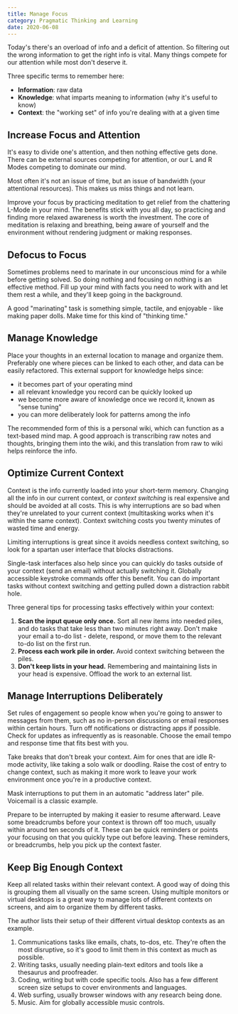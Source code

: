 ```yaml
---
title: Manage Focus
category: Pragmatic Thinking and Learning
date: 2020-06-08
---
```


Today's there's an overload of info and a deficit of attention. So filtering out the wrong information to get the right info is vital. Many things compete for our attention while most don't deserve it.

Three specific terms to remember here:

* **Information**: raw data
* **Knowledge**: what imparts meaning to information (why it's useful to know)
* **Context**: the "working set" of info you're dealing with at a given time

## Increase Focus and Attention

It's easy to divide one's attention, and then nothing effective gets done. There can be external sources competing for attention, or our L and R Modes competing to dominate our mind.

Most often it's not an issue of time, but an issue of bandwidth (your attentional resources). This makes us miss things and not learn.

Improve your focus by practicing meditation to get relief from the chattering L-Mode in your mind. The benefits stick with you all day, so practicing and finding more relaxed awareness is worth the investment. The core of meditation is relaxing and breathing, being aware of yourself and the environment without rendering judgment or making responses.

## Defocus to Focus

Sometimes problems need to marinate in our unconscious mind for a while before getting solved. So doing nothing and focusing on nothing is an effective method. Fill up your mind with facts you need to work with and let them rest a while, and they'll keep going in the background.

A good "marinating" task is something simple, tactile, and enjoyable - like making paper dolls. Make time for this kind of "thinking time."

## Manage Knowledge

Place your thoughts in an external location to manage and organize them. Preferably one where pieces can be linked to each other, and data can be easily refactored. This external support for knowledge helps since:

* it becomes part of your operating mind
* all relevant knowledge you record can be quickly looked up
* we become more aware of knowledge once we record it, known as "sense tuning"
* you can more deliberately look for patterns among the info

The recommended form of this is a personal wiki, which can function as a text-based mind map. A good approach is transcribing raw notes and thoughts, bringing them into the wiki, and this translation from raw to wiki helps reinforce the info.

## Optimize Current Context

Context is the info currently loaded into your short-term memory. Changing all the info in our current context, or _context switching_ is real expensive and should be avoided at all costs. This is why interruptions are so bad when they're unrelated to your current context (multitasking works when it's within the same context). Context switching costs you twenty minutes of wasted time and energy.

Limiting interruptions is great since it avoids needless context switching, so look for a spartan user interface that blocks distractions.

Single-task interfaces also help since you can quickly do tasks outside of your context (send an email) without actually switching it. Globally accessible keystroke commands offer this benefit. You can do important tasks without context switching and getting pulled down a distraction rabbit hole.

Three general tips for processing tasks effectively within your context:

1. **Scan the input queue only once.** Sort all new items into needed piles, and do tasks that take less than two minutes right away. Don't make your email a to-do list - delete, respond, or move them to the relevant to-do list on the first run.
2. **Process each work pile in order.** Avoid context switching between the piles.
3. **Don't keep lists in your head.** Remembering and maintaining lists in your head is expensive. Offload the work to an external list.

## Manage Interruptions Deliberately

Set rules of engagement so people know when you're going to answer to messages from them, such as no in-person discussions or email responses within certain hours. Turn off notifications or distracting apps if possible. Check for updates as infrequently as is reasonable. Choose the email tempo and response time that fits best with you.

Take breaks that don't break your context. Aim for ones that are idle R-mode activity, like taking a solo walk or doodling. Raise the cost of entry to change context, such as making it more work to leave your work environment once you're in a productive context.

Mask interruptions to put them in an automatic "address later" pile. Voicemail is a classic example.

Prepare to be interrupted by making it easier to resume afterward. Leave some breadcrumbs before your context is thrown off too much, usually within around ten seconds of it. These can be quick reminders or points your focusing on that you quickly type out before leaving. These reminders, or breadcrumbs, help you pick up the context faster.

## Keep Big Enough Context

Keep all related tasks within their relevant context. A good way of doing this is grouping them all visually on the same screen. Using multiple monitors or virtual desktops is a great way to manage lots of different contexts on screens, and aim to organize them by different tasks.

The author lists their setup of their different virtual desktop contexts as an example.

1. Communications tasks like emails, chats, to-dos, etc. They're often the most disruptive, so it's good to limit them in this context as much as possible.
2. Writing tasks, usually needing plain-text editors and tools like a thesaurus and proofreader.
3. Coding, writing but with code specific tools. Also has a few different screen size setups to cover environments and languages.
4. Web surfing, usually browser windows with any research being done.
5. Music. Aim for globally accessible music controls.

